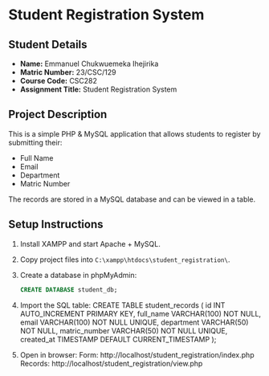 #  Student Registration System

## Student Details
- **Name:** Emmanuel Chukwuemeka Ihejirika
- **Matric Number:** 23/CSC/129
- **Course Code:** CSC282
- **Assignment Title:** Student Registration System

## Project Description
This is a simple PHP & MySQL application that allows students to register by submitting their:
- Full Name
- Email
- Department
- Matric Number

The records are stored in a MySQL database and can be viewed in a table.

## Setup Instructions
1. Install XAMPP and start Apache + MySQL.
2. Copy project files into `C:\xampp\htdocs\student_registration\`.
3. Create a database in phpMyAdmin:
   ```sql
   CREATE DATABASE student_db;
4. Import the SQL table:
   CREATE TABLE student_records (
    id INT AUTO_INCREMENT PRIMARY KEY,
    full_name VARCHAR(100) NOT NULL,
    email VARCHAR(100) NOT NULL UNIQUE,
    department VARCHAR(50) NOT NULL,
    matric_number VARCHAR(50) NOT NULL UNIQUE,
    created_at TIMESTAMP DEFAULT CURRENT_TIMESTAMP
);

5. Open in browser:
    Form: http://localhost/student_registration/index.php
    Records: http://localhost/student_registration/view.php

